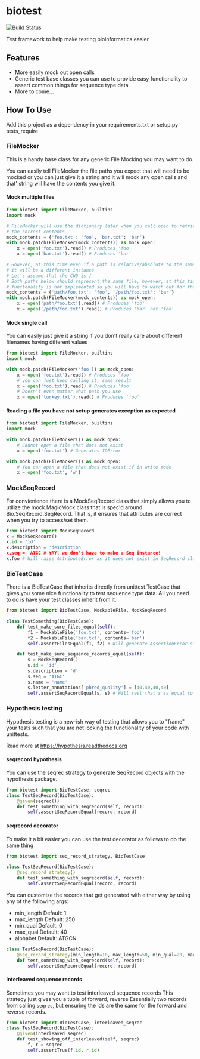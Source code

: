 # biotest

[![Build Status](https://travis-ci.org/VDBWRAIR/biotest.svg?branch=master)](https://travis-ci.org/VDBWRAIR/biotest)

Test framework to help make testing bioinformatics easier

## Features

* More easily mock out open calls
* Generic test base classes you can use to provide easy functionality to assert
  common things for sequence type data
* More to come...

## How To Use

Add this project as a dependency in your requirements.txt or setup.py tests_require

### FileMocker

This is a handy base class for any generic File Mocking you may want to do.

You can easily tell FileMocker the file paths you expect that will need to be
mocked or you can just give it a string and it will mock any open calls and that'
string will have the contents you give it.

#### Mock multiple files

```python
from biotest import FileMocker, builtins
import mock

# FileMocker will use the dictionary later when you call open to retrieve
# the correct contents
mock_contents = {'foo.txt': 'foo', 'bar.txt': 'bar'}
with mock.patch(FileMocker(mock_contents)) as mock_open:
    x = open('foo.txt').read() # Produces 'foo'
    x = open('bar.txt').read() # Produces 'bar'

# However, at this time even if a path is relative/absolute to the same file,
# it will be a different instance
# Let's assume that the CWD is /
# Both paths below should represent the same file, however, at this time that
# functonality is not implemented so you will have to watch out for that
mock_contents = {'path/foo.txt': 'foo', '/path/foo.txt': 'bar'}
with mock.patch(FileMocker(mock_contents)) as mock_open:
    x = open('path/foo.txt').read() # Produces 'foo'
    x = open('/path/foo.txt').read() # Produces 'bar' not 'foo'
```

#### Mock single call

You can easily just give it a string if you don't really care about different
filenames having different values

```python
from biotest import FileMocker, builtins
import mock

with mock.patch(FileMocker('foo')) as mock_open:
    x = open('foo.txt').read() # Produces 'foo'
    # you can just keep calling it, same result
    x = open('foo.txt').read() # Produces 'foo'
    # Doesn't even matter what path you use
    x = open('turkey.txt').read() # Produces 'foo'
```

#### Reading a file you have not setup generates exception as expected

```python
from biotest import FileMocker, builtins
import mock

with mock.patch(FileMocker()) as mock_open:
    # Cannot open a file that does not exist
    x = open('foo.txt') # Generates IOError

with mock.patch(FileMocker()) as mock_open:
    # You can open a file that does not exist if in write mode
    x = open('foo.txt', 'w')
```

### MockSeqRecord

For convienience there is a MockSeqRecord class that simply allows you to utilize
the mock.MagicMock class that is spec'd around Bio.SeqRecord.SeqRecord.
That is, it ensures that attributes are correct when you try to access/set them.

```python
from biotest import MockSeqRecord
x = MockSeqRecord()
x.id = 'id'
x.description = 'description
x.seq = 'ATGC # YAY, we don't have to make a Seq instance!
x.foo # Will raise AttributeError as it does not exist in SeqRecord class
```

### BioTestCase

There is a BioTestCase that inherits directly from unittest.TestCase that gives you
some nice functionality to test sequence type data. All you need to do is have your
test classes inherit from it.

```python
from biotest import BioTestCase, MockableFile, MockSeqRecord

class TestSomething(BioTestCase):
    def test_make_sure_files_equal(self):
        f1 = MockableFile('foo.txt', contents='foo')
        f2 = MockableFile('bar.txt', contents='bar')
        self.assertFilesEqual(f1, f2) # Will generate AssertionError since contents are not equal

    def test_make_sure_sequence_records_equal(self):
        s = MockSeqRecord()
        s.id = 'id'
        s.description = 'd'
        s.seq = 'ATGC'
        s.name = 'name'
        s.letter_annotations['phred_quality'] = [40,40,40,40]
        self.assertSeqRecordEqual(s, s) # Will test that s is equal to itself
```

### Hypothesis testing

Hypothesis testing is a new-ish way of testing that allows you to "frame" your tests
such that you are not locking the functionality of your code with unittests.

Read more at https://hypothesis.readthedocs.org

#### seqrecord hypothesis

You can use the seqrec strategy to generate SeqRecord objects with the hypothesis
package.

```python
from biotest import BioTestCase, seqrec
class TestSeqRecord(BioTestCase):
    @given(seqrec())
    def test_something_with_seqrecord(self, record):
        self.assertSeqRecordEqual(record, record)
```

#### seqrecord decorator
To make it a bit easier you can use the test decorator as follows to do the same
thing
```python
from biotest import seq_record_strategy, BioTestCase

class TestSeqRecord(BioTestCase):
    @seq_record_strategy()
    def test_something_with_seqrecord(self, record):
        self.assertSeqRecordEqual(record, record)
```

You can customize the records that get generated with either way by using any of
the following args:

- min_length
  Default: 1
- max_length
  Default: 250
- min_qual
  Default: 0
- max_qual
  Default: 40
- alphabet
  Default: ATGCN

```python
class TestSeqRecord(BioTestCase):
    @seq_record_strategy(min_length=10, max_length=50, min_qual=20, max_qual=30, alphabet='ATGC')
    def test_something_with_seqrecord(self, record):
        self.assertSeqRecordEqual(record, record)
```

#### Interleaved sequence records

Sometimes you may want to test interleaved sequence records
This strategy just gives you a tuple of forward, reverse
Essentially two records from calling `seqrec`, but ensuring the ids are the same
for the forward and reverse records.

```python
from biotest import BioTestCase, interleaved_seqrec
class TestSeqRecord(BioTestCase):
    @given(interleaved_seqrec)
    def test_showing_off_interleaved(self, seqrec)
        f, r = seqrec
        self.assertTrue(f.id, r.id)
```
